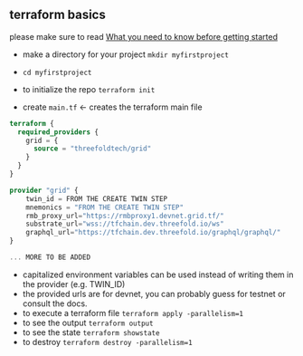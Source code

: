 ## terraform basics

please make sure to read [What you need to know before getting started](grid3_developer_basics)

- make a directory for your project `mkdir myfirstproject`
- `cd myfirstproject`
- to initialize the repo `terraform init`

- create `main.tf`  <- creates the terraform main file 

```terraform
terraform {
  required_providers {
    grid = {
      source = "threefoldtech/grid"
    }
  }
}

provider "grid" {
    twin_id = FROM THE CREATE TWIN STEP
    mnemonics = "FROM THE CREATE TWIN STEP"
    rmb_proxy_url="https://rmbproxy1.devnet.grid.tf/"
    substrate_url="wss://tfchain.dev.threefold.io/ws"
    graphql_url="https://tfchain.dev.threefold.io/graphql/graphql/"
}

... MORE TO BE ADDED
```
- capitalized environment variables can be used instead of writing them in the provider (e.g. TWIN_ID)
- the provided urls are for devnet, you can probably guess for testnet or consult the docs.
- to execute a terraform file `terraform apply -parallelism=1`
- to see the output `terraform output`
- to see the state `terraform showstate`
- to destroy `terraform destroy -parallelism=1`

